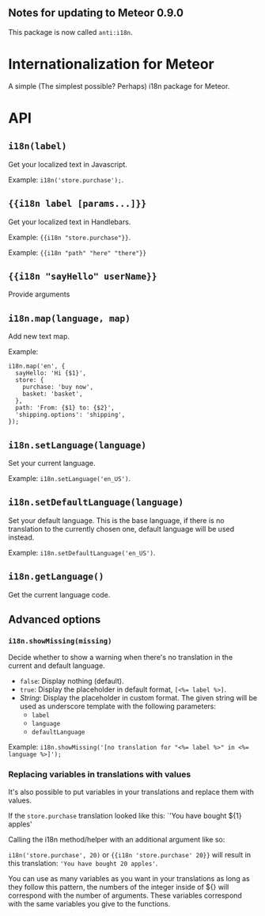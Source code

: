 Notes for updating to Meteor 0.9.0
----------------------------------

This package is now called `anti:i18n`.



# Internationalization for Meteor

A simple (The simplest possible? Perhaps) i18n package for Meteor.

# API



## `i18n(label)`

Get your localized text in Javascript.

Example: `i18n('store.purchase');`.



## `{{i18n label [params...]}}`

Get your localized text in Handlebars.

Example: `{{i18n "store.purchase"}}`.

Example: `{{i18n "path" "here" "there"}}`

## `{{i18n "sayHello" userName}}`

Provide arguments


## `i18n.map(language, map)`

Add new text map.

Example:

    i18n.map('en', {
      sayHello: 'Hi {$1}',
      store: {
        purchase: 'buy now',
        basket: 'basket',
      },
      path: 'From: {$1} to: {$2}',
      'shipping.options': 'shipping',
    });


## `i18n.setLanguage(language)`

Set your current language.

Example: `i18n.setLanguage('en_US')`.



## `i18n.setDefaultLanguage(language)`

Set your default language. This is the base language, if there is no translation to the currently chosen one,
default language will be used instead.

Example: `i18n.setDefaultLanguage('en_US')`.



## `i18n.getLanguage()`

Get the current language code.

## Advanced options

### `i18n.showMissing(missing)`

Decide whether to show a warning when there's no translation in the current and default language.

- `false`: Display nothing (default).
- `true`: Display the placeholder in default format, `[<%= label %>]`.
- *String*: Display the placeholder in custom format. The given string will be used as underscore template with the following parameters:
    - `label`
    - `language`
    - `defaultLanguage`

Example: `i18n.showMissing('[no translation for "<%= label %>" in <%= language %>]');`

### Replacing variables in translations with values

It's also possible to put variables in your translations and replace them with values.

If the `store.purchase` translation looked like this: `'You have bought ${1} apples'

Calling the i18n method/helper with an additional argument like so:

`i18n('store.purchase', 20)` or `{{i18n 'store.purchase' 20}}` will result in this translation: `'You have bought 20 apples'`.

You can use as many variables as you want in your translations as long as they follow this pattern, the numbers of the integer inside of ${} will correspond with the number of arguments. These variables correspond with the same variables you give to the functions.






